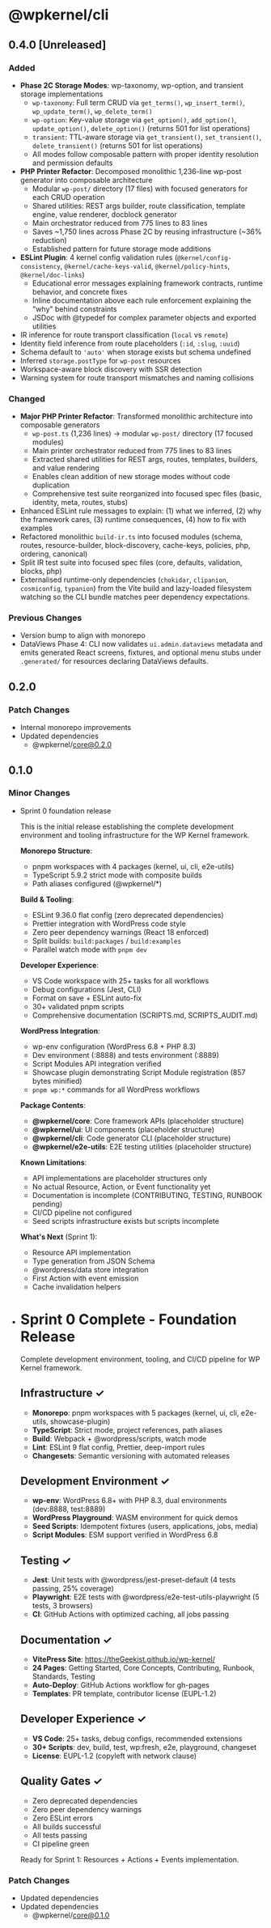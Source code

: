 # @wpkernel/cli

## 0.4.0 [Unreleased]

### Added

- **Phase 2C Storage Modes**: wp-taxonomy, wp-option, and transient storage implementations
    - `wp-taxonomy`: Full term CRUD via `get_terms()`, `wp_insert_term()`, `wp_update_term()`, `wp_delete_term()`
    - `wp-option`: Key-value storage via `get_option()`, `add_option()`, `update_option()`, `delete_option()` (returns 501 for list operations)
    - `transient`: TTL-aware storage via `get_transient()`, `set_transient()`, `delete_transient()` (returns 501 for list operations)
    - All modes follow composable pattern with proper identity resolution and permission defaults
- **PHP Printer Refactor**: Decomposed monolithic 1,236-line wp-post generator into composable architecture
    - Modular `wp-post/` directory (17 files) with focused generators for each CRUD operation
    - Shared utilities: REST args builder, route classification, template engine, value renderer, docblock generator
    - Main orchestrator reduced from 775 lines to 83 lines
    - Saves ~1,750 lines across Phase 2C by reusing infrastructure (~36% reduction)
    - Established pattern for future storage mode additions
- **ESLint Plugin**: 4 kernel config validation rules (`@kernel/config-consistency`, `@kernel/cache-keys-valid`, `@kernel/policy-hints`, `@kernel/doc-links`)
    - Educational error messages explaining framework contracts, runtime behavior, and concrete fixes
    - Inline documentation above each rule enforcement explaining the "why" behind constraints
    - JSDoc with @typedef for complex parameter objects and exported utilities
- IR inference for route transport classification (`local` vs `remote`)
- Identity field inference from route placeholders (`:id`, `:slug`, `:uuid`)
- Schema default to `'auto'` when storage exists but schema undefined
- Inferred `storage.postType` for `wp-post` resources
- Workspace-aware block discovery with SSR detection
- Warning system for route transport mismatches and naming collisions

### Changed

- **Major PHP Printer Refactor**: Transformed monolithic architecture into composable generators
    - `wp-post.ts` (1,236 lines) → modular `wp-post/` directory (17 focused modules)
    - Main printer orchestrator reduced from 775 lines to 83 lines
    - Extracted shared utilities for REST args, routes, templates, builders, and value rendering
    - Enables clean addition of new storage modes without code duplication
    - Comprehensive test suite reorganized into focused spec files (basic, identity, meta, routes, stubs)
- Enhanced ESLint rule messages to explain: (1) what we inferred, (2) why the framework cares, (3) runtime consequences, (4) how to fix with examples
- Refactored monolithic `build-ir.ts` into focused modules (schema, routes, resource-builder, block-discovery, cache-keys, policies, php, ordering, canonical)
- Split IR test suite into focused spec files (core, defaults, validation, blocks, php)
- Externalised runtime-only dependencies (`chokidar`, `clipanion`, `cosmiconfig`,
  `typanion`) from the Vite build and lazy-loaded filesystem watching so the CLI
  bundle matches peer dependency expectations.

### Previous Changes

- Version bump to align with monorepo
- DataViews Phase 4: CLI now validates `ui.admin.dataviews` metadata and emits
  generated React screens, fixtures, and optional menu stubs under
  `.generated/` for resources declaring DataViews defaults.

## 0.2.0

### Patch Changes

- Internal monorepo improvements
- Updated dependencies
    - @wpkernel/core@0.2.0

## 0.1.0

### Minor Changes

- Sprint 0 foundation release

    This is the initial release establishing the complete development environment and tooling infrastructure for the WP Kernel framework.

    **Monorepo Structure**:
    - pnpm workspaces with 4 packages (kernel, ui, cli, e2e-utils)
    - TypeScript 5.9.2 strict mode with composite builds
    - Path aliases configured (@wpkernel/\*)

    **Build & Tooling**:
    - ESLint 9.36.0 flat config (zero deprecated dependencies)
    - Prettier integration with WordPress code style
    - Zero peer dependency warnings (React 18 enforced)
    - Split builds: `build:packages` / `build:examples`
    - Parallel watch mode with `pnpm dev`

    **Developer Experience**:
    - VS Code workspace with 25+ tasks for all workflows
    - Debug configurations (Jest, CLI)
    - Format on save + ESLint auto-fix
    - 30+ validated pnpm scripts
    - Comprehensive documentation (SCRIPTS.md, SCRIPTS_AUDIT.md)

    **WordPress Integration**:
    - wp-env configuration (WordPress 6.8 + PHP 8.3)
    - Dev environment (:8888) and tests environment (:8889)
    - Script Modules API integration verified
    - Showcase plugin demonstrating Script Module registration (857 bytes minified)
    - `pnpm wp:*` commands for all WordPress workflows

    **Package Contents**:
    - **@wpkernel/core**: Core framework APIs (placeholder structure)
    - **@wpkernel/ui**: UI components (placeholder structure)
    - **@wpkernel/cli**: Code generator CLI (placeholder structure)
    - **@wpkernel/e2e-utils**: E2E testing utilities (placeholder structure)

    **Known Limitations**:
    - API implementations are placeholder structures only
    - No actual Resource, Action, or Event functionality yet
    - Documentation is incomplete (CONTRIBUTING, TESTING, RUNBOOK pending)
    - CI/CD pipeline not configured
    - Seed scripts infrastructure exists but scripts incomplete

    **What's Next** (Sprint 1):
    - Resource API implementation
    - Type generation from JSON Schema
    - @wordpress/data store integration
    - First Action with event emission
    - Cache invalidation helpers

- # Sprint 0 Complete - Foundation Release

    Complete development environment, tooling, and CI/CD pipeline for WP Kernel framework.

    ## Infrastructure ✓
    - **Monorepo**: pnpm workspaces with 5 packages (kernel, ui, cli, e2e-utils, showcase-plugin)
    - **TypeScript**: Strict mode, project references, path aliases
    - **Build**: Webpack + @wordpress/scripts, watch mode
    - **Lint**: ESLint 9 flat config, Prettier, deep-import rules
    - **Changesets**: Semantic versioning with automated releases

    ## Development Environment ✓
    - **wp-env**: WordPress 6.8+ with PHP 8.3, dual environments (dev:8888, test:8889)
    - **WordPress Playground**: WASM environment for quick demos
    - **Seed Scripts**: Idempotent fixtures (users, applications, jobs, media)
    - **Script Modules**: ESM support verified in WordPress 6.8

    ## Testing ✓
    - **Jest**: Unit tests with @wordpress/jest-preset-default (4 tests passing, 25% coverage)
    - **Playwright**: E2E tests with @wordpress/e2e-test-utils-playwright (5 tests, 3 browsers)
    - **CI**: GitHub Actions with optimized caching, all jobs passing

    ## Documentation ✓
    - **VitePress Site**: https://theGeekist.github.io/wp-kernel/
    - **24 Pages**: Getting Started, Core Concepts, Contributing, Runbook, Standards, Testing
    - **Auto-Deploy**: GitHub Actions workflow for gh-pages
    - **Templates**: PR template, contributor license (EUPL-1.2)

    ## Developer Experience ✓
    - **VS Code**: 25+ tasks, debug configs, recommended extensions
    - **30+ Scripts**: dev, build, test, wp:fresh, e2e, playground, changeset
    - **License**: EUPL-1.2 (copyleft with network clause)

    ## Quality Gates ✓
    - Zero deprecated dependencies
    - Zero peer dependency warnings
    - Zero ESLint errors
    - All builds successful
    - All tests passing
    - CI pipeline green

    Ready for Sprint 1: Resources + Actions + Events implementation.

### Patch Changes

- Updated dependencies
- Updated dependencies
    - @wpkernel/core@0.1.0
